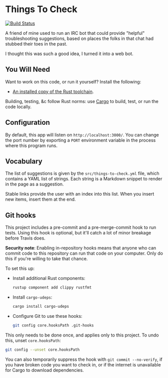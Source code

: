 # Things To Check

[![Build Status](https://travis-ci.org/ojacobson/things-to-check.svg?branch=main)](https://travis-ci.org/ojacobson/things-to-check)

A friend of mine used to run an IRC bot that could provide "helpful"
troubleshooting suggestions, based on places the folks in that chat had stubbed
their toes in the past.

I thought this was such a good idea, I turned it into a web bot.

## You Will Need

Want to work on this code, or run it yourself? Install the following:

* [An installed copy of the Rust toolchain](https://rustup.rs).

Building, testing, &c follow Rust norms: use
[Cargo](https://doc.rust-lang.org/cargo/guide/working-on-an-existing-project.html)
to build, test, or run the code locally.

## Configuration

By default, this app will listen on `http://localhost:3000/`. You can change the
port number by exporting a `PORT` environment variable in the process where this
program runs.

## Vocabulary

The list of suggestions is given by the `src/things-to-check.yml` file, which
contains a YAML list of strings. Each string is a Markdown snippet to render in
the page as a suggestion.

Stable links provide the user with an index into this list. When you insert new
items, insert them at the end.

## Git hooks

This project includes a pre-commit and a pre-merge-commit hook to run tests.
Using this hook is optional, but it'll catch a lot of minor breakage before
Travis does.

**Security note**: Enabling in-repository hooks means that anyone who can commit
code to this repository can run that code on your computer. Only do this if
you're willing to take that chance.

To set this up:

* Install additional Rust components:

    ```bash
    rustup component add clippy rustfmt
    ```

* Install `cargo-udeps`:

    ```bash
    cargo install cargo-udeps
    ```

* Configure Git to use these hooks:

    ```bash
    git config core.hooksPath .git-hooks
    ```

This only needs to be done once, and applies only to this project. To undo this,
unset `core.hooksPath`:

```bash
git config --unset core.hooksPath
```

You can also temporarily suppress the hook with `git commit --no-verify`, if you
have broken code you want to check in, or if the internet is unavailable for
Cargo to download dependencies.
